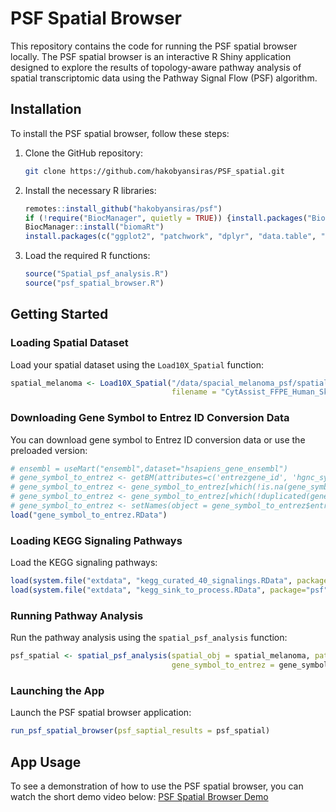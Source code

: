 # PSF Spatial Browser

This repository contains the code for running the PSF spatial browser locally. The PSF spatial browser is an interactive R Shiny application designed to explore the results of topology-aware pathway analysis of spatial transcriptomic data using the Pathway Signal Flow (PSF) algorithm.

## Installation

To install the PSF spatial browser, follow these steps:

1.  Clone the GitHub repository:

    ``` bash
    git clone https://github.com/hakobyansiras/PSF_spatial.git
    ```

2.  Install the necessary R libraries:

    ``` r
    remotes::install_github("hakobyansiras/psf")
    if (!require("BiocManager", quietly = TRUE)) {install.packages("BiocManager")}
    BiocManager::install("biomaRt")
    install.packages(c("ggplot2", "patchwork", "dplyr", "data.table", "DT", "miniUI", "shiny", "Seurat", "psf", "magick", "shinyjs", "visNetwork", "biomaRt", "SeuratData"))
    ```

3.  Load the required R functions:

    ``` r
    source("Spatial_psf_analysis.R")
    source("psf_spatial_browser.R")
    ```

## Getting Started

### Loading Spatial Dataset

Load your spatial dataset using the `Load10X_Spatial` function:

``` r
spatial_melanoma <- Load10X_Spatial("/data/spacial_melanoma_psf/spatial_data",
                                    filename = "CytAssist_FFPE_Human_Skin_Melanoma_filtered_feature_bc_matrix.h5")
```

### Downloading Gene Symbol to Entrez ID Conversion Data

You can download gene symbol to Entrez ID conversion data or use the preloaded version:

``` r
# ensembl = useMart("ensembl",dataset="hsapiens_gene_ensembl")
# gene_symbol_to_entrez <- getBM(attributes=c('entrezgene_id', 'hgnc_symbol'), mart = ensembl)
# gene_symbol_to_entrez <- gene_symbol_to_entrez[which(!is.na(gene_symbol_to_entrez$entrezgene_id)),]
# gene_symbol_to_entrez <- gene_symbol_to_entrez[which(!duplicated(gene_symbol_to_entrez$entrezgene_id)),]
# gene_symbol_to_entrez <- setNames(object = gene_symbol_to_entrez$entrezgene_id, nm = gene_symbol_to_entrez$hgnc_symbol)
load("gene_symbol_to_entrez.RData")
```

### Loading KEGG Signaling Pathways

Load the KEGG signaling pathways:

``` r
load(system.file("extdata", "kegg_curated_40_signalings.RData", package="psf"))
load(system.file("extdata", "kegg_sink_to_process.RData", package="psf"))
```

### Running Pathway Analysis

Run the pathway analysis using the `spatial_psf_analysis` function:

``` r
psf_spatial <- spatial_psf_analysis(spatial_obj = spatial_melanoma, pathway_collection = kegg_curated_40_signalings,
                                    gene_symbol_to_entrez = gene_symbol_to_entrez, nthreads = 30)
```

### Launching the App

Launch the PSF spatial browser application:

``` r
run_psf_spatial_browser(psf_saptial_results = psf_spatial)
```

## App Usage

To see a demonstration of how to use the PSF spatial browser, you can watch the short demo video below: [PSF Spatial Browser Demo](https://youtu.be/lHTgYBA374o)
